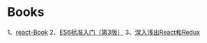 # Books
1、[react-Book](http://huziketang.mangojuice.top/books/react/lesson10)
2、[ES6标准入门（第3版）](https://yjhenan.gitbooks.io/-ecmascript-6/content/)
3、[深入浅出React和Redux]()

